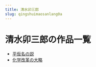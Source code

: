 ```yaml
---
title: 清水卯三郎
slug: qingshuimaosanlang0a
---
```


# 清水卯三郎の作品一覧

- [平仮名の説](pingjiamingnoshuo48)
- [化学改革の大略](huaxuegaigenodalue88)
